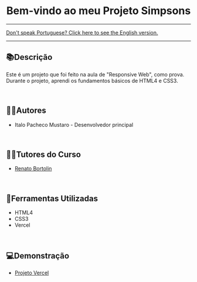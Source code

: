 <div align="center">
<h1>Bem-vindo ao meu Projeto Simpsons</h1> 
</div>

<hr>
<a href="https://github.com/ItaloPachecoMustaro/Fiap-Simpsons-Project/blob/main/README-EN.md">Don't speak Portuguese? Click here to see the English version.</a>
<hr>

## 📚Descrição

Este é um projeto que foi feito na aula de "Responsive Web", como prova. Durante o projeto, aprendi os fundamentos básicos de HTML4 e CSS3.

<br>

## 🧑‍💻Autores

- Italo Pacheco Mustaro - Desenvolvedor principal

<br>

## 👨‍🏫Tutores do Curso

- [Renato Bortolin](https://www.linkedin.com/in/renato-bortolin-boschini-02b5695)

<br>

## 🔧Ferramentas Utilizadas

- HTML4
- CSS3
- Vercel

<br>

## 💻Demonstração

- [Projeto Vercel](https://fiap-simpsons-project.vercel.app/)
